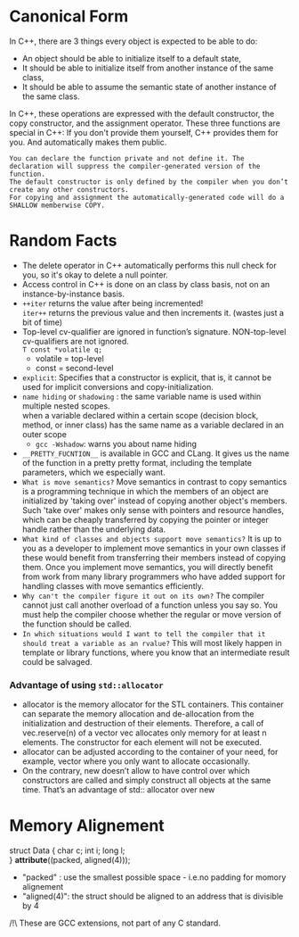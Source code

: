 
# Canonical Form

In C++, there are 3 things every object is expected to be able to do:
 - An object should be able to initialize itself to a default state,
 - It should be able to initialize itself from another instance of the same class,
 - It should be able to assume the semantic state of another instance of the same class. 

In C++, these operations are expressed with the default constructor, the copy constructor, and the assignment operator.
These three functions are special in C++: If you don't provide them yourself, C++ provides them for you. And automatically makes them public.

	You can declare the function private and not define it. The declaration will suppress the compiler-generated version of the function.
	The default constructor is only defined by the compiler when you don’t create any other constructors.
	For copying and assignment the automatically-generated code will do a SHALLOW memberwise COPY.

# Random Facts

- The delete operator in C++ automatically performs this null check for you, so it's okay to delete a null pointer. 
- Access control in C++ is done on an class by class basis, not on an instance-by-instance basis.
- `++iter` returns the value after being incremented!  
`iter++` returns the previous value and then increments it. (wastes
just a bit of time)
- Top-level cv-qualifier are ignored in function’s signature. NON-top-level cv-qualifiers are not ignored.  
`T const *volatile q;`  
	 - volatile = top-level
	 - const = second-level
- `explicit`:  Specifies that a constructor is explicit, that is, it cannot be used for implicit conversions and copy-initialization.
- `name hiding` or `shadowing` : the same variable name is used within multiple nested scopes.  
when a variable declared within a certain scope (decision block, method, or inner class) has the same name as a variable declared in an outer scope
	- `gcc -Wshadow`: warns you about name hiding
- `__PRETTY_FUCNTION__` is available in GCC and CLang. It gives us the name of the function in a pretty pretty format, including the template parameters, which we especially want.
- `What is move semantics?` Move semantics in contrast to copy semantics is a programming technique in which the members of an object are initialized by 'taking over' instead of copying another object's members. Such 'take over' makes only sense with pointers and resource handles, which can be cheaply transferred by copying the pointer or integer handle rather than the underlying data.
 - `What kind of classes and objects support move semantics?` It is up to you as a developer to implement move semantics in your own classes if these would benefit from transferring their members instead of copying them. Once you implement move semantics, you will directly benefit from work from many library programmers who have added support for handling classes with move semantics efficiently.
 - `Why can't the compiler figure it out on its own?` The compiler cannot just call another overload of a function unless you say so. You must help the compiler choose whether the regular or move version of the function should be called.
- `In which situations would I want to tell the compiler that it should treat a variable as an rvalue?` This will most likely happen in template or library functions, where you know that an intermediate result could be salvaged.

### Advantage of using `std::allocator`

 - allocator is the memory allocator for the STL containers. This container can separate the memory allocation and de-allocation from the initialization and destruction of their elements. Therefore, a call of vec.reserve(n) of a vector vec allocates only memory for at least n elements. The constructor for each element will not be executed.
 - allocator can be adjusted according to the container of your need, for example, vector where you only want to allocate occasionally.
 - On the contrary, new doesn’t allow to have control over which constructors are called and simply construct all objects at the same time. That’s an advantage of std:: allocator over new


# Memory Alignement


struct Data
{
	char	c;
	int		i;
	long	l;	
} __attribute__((packed, aligned(4)));

 - "packed"    : use the smallest possible space - i.e.no  padding for momory alignement
 - "aligned(4)": the struct should be aligned to an address that is divisible by 4

 /!\ These are GCC extensions, not part of any C standard.
